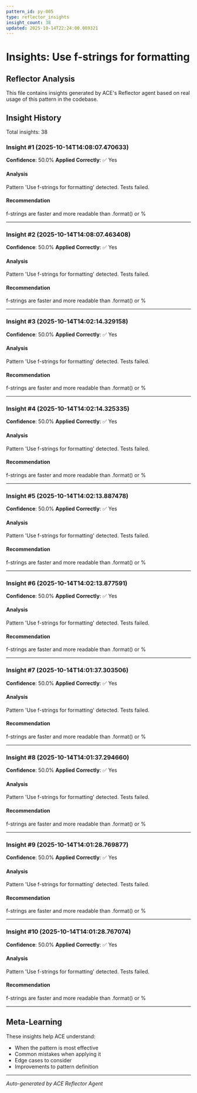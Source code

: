 ```yaml
---
pattern_id: py-005
type: reflector_insights
insight_count: 38
updated: 2025-10-14T22:24:00.089321
---
```

# Insights: Use f-strings for formatting

## Reflector Analysis

This file contains insights generated by ACE's Reflector agent based on real usage of this pattern in the codebase.

## Insight History

Total insights: 38

### Insight #1 (2025-10-14T14:08:07.470633)

**Confidence**: 50.0%
**Applied Correctly**: ✅ Yes

#### Analysis

Pattern 'Use f-strings for formatting' detected. Tests failed.

#### Recommendation

f-strings are faster and more readable than .format() or %

---

### Insight #2 (2025-10-14T14:08:07.463408)

**Confidence**: 50.0%
**Applied Correctly**: ✅ Yes

#### Analysis

Pattern 'Use f-strings for formatting' detected. Tests failed.

#### Recommendation

f-strings are faster and more readable than .format() or %

---

### Insight #3 (2025-10-14T14:02:14.329158)

**Confidence**: 50.0%
**Applied Correctly**: ✅ Yes

#### Analysis

Pattern 'Use f-strings for formatting' detected. Tests failed.

#### Recommendation

f-strings are faster and more readable than .format() or %

---

### Insight #4 (2025-10-14T14:02:14.325335)

**Confidence**: 50.0%
**Applied Correctly**: ✅ Yes

#### Analysis

Pattern 'Use f-strings for formatting' detected. Tests failed.

#### Recommendation

f-strings are faster and more readable than .format() or %

---

### Insight #5 (2025-10-14T14:02:13.887478)

**Confidence**: 50.0%
**Applied Correctly**: ✅ Yes

#### Analysis

Pattern 'Use f-strings for formatting' detected. Tests failed.

#### Recommendation

f-strings are faster and more readable than .format() or %

---

### Insight #6 (2025-10-14T14:02:13.877591)

**Confidence**: 50.0%
**Applied Correctly**: ✅ Yes

#### Analysis

Pattern 'Use f-strings for formatting' detected. Tests failed.

#### Recommendation

f-strings are faster and more readable than .format() or %

---

### Insight #7 (2025-10-14T14:01:37.303506)

**Confidence**: 50.0%
**Applied Correctly**: ✅ Yes

#### Analysis

Pattern 'Use f-strings for formatting' detected. Tests failed.

#### Recommendation

f-strings are faster and more readable than .format() or %

---

### Insight #8 (2025-10-14T14:01:37.294660)

**Confidence**: 50.0%
**Applied Correctly**: ✅ Yes

#### Analysis

Pattern 'Use f-strings for formatting' detected. Tests failed.

#### Recommendation

f-strings are faster and more readable than .format() or %

---

### Insight #9 (2025-10-14T14:01:28.769877)

**Confidence**: 50.0%
**Applied Correctly**: ✅ Yes

#### Analysis

Pattern 'Use f-strings for formatting' detected. Tests failed.

#### Recommendation

f-strings are faster and more readable than .format() or %

---

### Insight #10 (2025-10-14T14:01:28.767074)

**Confidence**: 50.0%
**Applied Correctly**: ✅ Yes

#### Analysis

Pattern 'Use f-strings for formatting' detected. Tests failed.

#### Recommendation

f-strings are faster and more readable than .format() or %

---

## Meta-Learning

These insights help ACE understand:
- When the pattern is most effective
- Common mistakes when applying it
- Edge cases to consider
- Improvements to pattern definition

---

*Auto-generated by ACE Reflector Agent*
